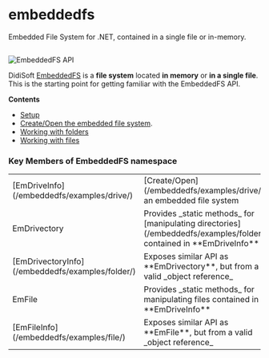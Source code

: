 # embeddedfs
Embedded File System for .NET, contained in a single file or in-memory.

![EmbeddedFS API](data:image/gif;base64,R0lGODlhAQABAAAAACH5BAEKAAEALAAAAAABAAEAAAICTAEAOw==)

<noscript>![EmbeddedFS API](https://www.didisoft.com/wp-content/uploads/2021/03/EmbeddedFS.png)</noscript>

DidiSoft [EmbeddedFS](/embeddedfs/) is a **file system** located **in memory** or **in a single file**. This is the starting point for getting familiar with the EmbeddedFS API.

**Contents**

*   [Setup](/embeddedfs/examples/setup/)
*   [Create/Open the embedded file system](/embeddedfs/examples/drive/).
*   [Working with folders](/embeddedfs/examples/folder/)
*   [Working with files](/embeddedfs/examples/file/)

### Key Members of EmbeddedFS namespace

<table class="table table-hover">

<tbody>

<tr>

<td>[EmDriveInfo](/embeddedfs/examples/drive/)</td>

<td>[Create/Open](/embeddedfs/examples/drive/) an embedded file system</td>

</tr>

<tr>

<td>EmDrivectory</td>

<td>Provides _static methods_ for [manipulating directories](/embeddedfs/examples/folder/) contained in **EmDriveInfo**</td>

</tr>

<tr>

<td>[EmDrivectoryInfo](/embeddedfs/examples/folder/)</td>

<td>Exposes similar API as **EmDrivectory**, but from a valid _object reference_</td>

</tr>

<tr>

<td>EmFile</td>

<td>Provides _static methods_ for manipulating files contained in **EmDriveInfo**</td>

</tr>

<tr>

<td>[EmFileInfo](/embeddedfs/examples/file/)</td>

<td>Exposes similar API as **EmFile**, but from a valid _object reference_</td>

</tr>

</tbody>

</table>
